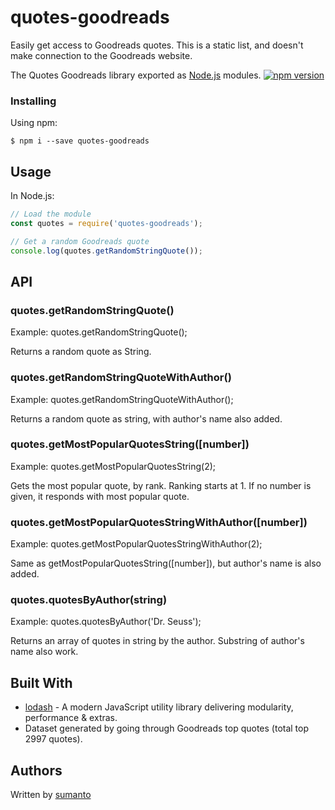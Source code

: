 # quotes-goodreads

Easily get access to Goodreads quotes. This is a static list, and doesn't make connection to the Goodreads website.

The Quotes Goodreads library exported as [Node.js](https://nodejs.org/) modules.
[![npm version](https://badge.fury.io/js/quotes-goodreads.svg)](https://badge.fury.io/js/quotes-goodreads)


### Installing

Using npm:
```
$ npm i --save quotes-goodreads
```

## Usage

In Node.js:
```javascript
// Load the module
const quotes = require('quotes-goodreads');

// Get a random Goodreads quote
console.log(quotes.getRandomStringQuote());
```

## API
### quotes.getRandomStringQuote()
Example: quotes.getRandomStringQuote();

Returns a random quote as String.

### quotes.getRandomStringQuoteWithAuthor()
Example: quotes.getRandomStringQuoteWithAuthor();

Returns a random quote as string, with author's name also added.

### quotes.getMostPopularQuotesString([number])
Example: quotes.getMostPopularQuotesString(2);

Gets the most popular quote, by rank. Ranking starts at 1. If no number is given, it responds with most popular quote.

### quotes.getMostPopularQuotesStringWithAuthor([number])
Example: quotes.getMostPopularQuotesStringWithAuthor(2);

Same as getMostPopularQuotesString([number]), but author's name is also added.

### quotes.quotesByAuthor(string)
Example: quotes.quotesByAuthor('Dr. Seuss');

Returns an array of quotes in string by the author. Substring of author's name also work.

## Built With

* [lodash](https://github.com/lodash/lodash) - A modern JavaScript utility library delivering modularity, performance & extras.
* Dataset generated by going through Goodreads top quotes (total top 2997 quotes).

## Authors
Written by [sumanto](https://github.com/sumanto)
